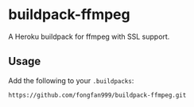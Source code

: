 # buildpack-ffmpeg

A Heroku buildpack for ffmpeg with SSL support.

## Usage

Add the following to your `.buildpacks`:

```
https://github.com/fongfan999/buildpack-ffmpeg.git
```
